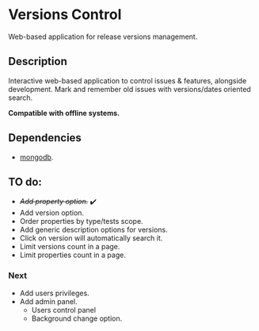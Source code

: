 # Versions Control
Web-based application for release versions management.

## Description
Interactive web-based application to control issues & features, alongside development.
Mark and remember old issues with versions/dates oriented search.

**Compatible with offline systems.**

## Dependencies
* [mongodb](https://www.mongodb.com/).

## TO do:
* *~~Add property option.~~* :heavy_check_mark:
* Add version option.
* Order properties by type/tests scope.
* Add generic description options for versions.
* Click on version will automatically search it.
* Limit versions count in a page.
* Limit properties count in a page.

### Next
* Add users privileges.
* Add admin panel.
    * Users control panel
    * Background change option.
